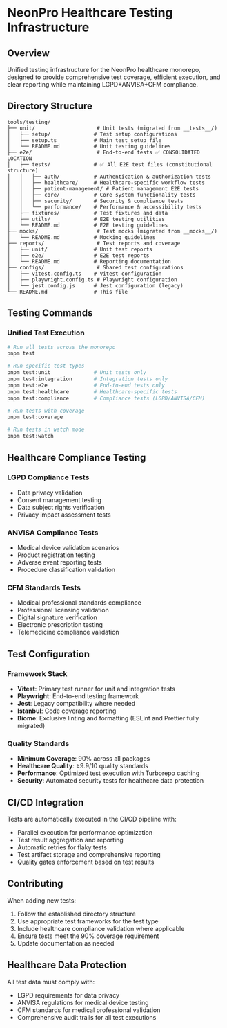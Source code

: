 # NeonPro Healthcare Testing Infrastructure

## Overview

Unified testing infrastructure for the NeonPro healthcare monorepo, designed to provide comprehensive test coverage, efficient execution, and clear reporting while maintaining LGPD+ANVISA+CFM compliance.

## Directory Structure

```
tools/testing/
├── unit/                    # Unit tests (migrated from __tests__/)
│   ├── setup/              # Test setup configurations
│   ├── setup.ts            # Main test setup file
│   └── README.md           # Unit testing guidelines
├── e2e/                     # End-to-end tests ✅ CONSOLIDATED LOCATION
│   ├── tests/              # ✅ All E2E test files (constitutional structure)
│   │   ├── auth/           # Authentication & authorization tests
│   │   ├── healthcare/     # Healthcare-specific workflow tests
│   │   ├── patient-management/ # Patient management E2E tests
│   │   ├── core/           # Core system functionality tests
│   │   ├── security/       # Security & compliance tests
│   │   └── performance/    # Performance & accessibility tests
│   ├── fixtures/           # Test fixtures and data
│   ├── utils/              # E2E testing utilities
│   └── README.md           # E2E testing guidelines
├── mocks/                   # Test mocks (migrated from __mocks__/)
│   └── README.md           # Mocking guidelines
├── reports/                 # Test reports and coverage
│   ├── unit/               # Unit test reports
│   ├── e2e/                # E2E test reports
│   └── README.md           # Reporting documentation
├── configs/                 # Shared test configurations
│   ├── vitest.config.ts    # Vitest configuration
│   ├── playwright.config.ts # Playwright configuration
│   └── jest.config.js      # Jest configuration (legacy)
└── README.md               # This file
```

## Testing Commands

### Unified Test Execution

```bash
# Run all tests across the monorepo
pnpm test

# Run specific test types
pnpm test:unit              # Unit tests only
pnpm test:integration       # Integration tests only
pnpm test:e2e               # End-to-end tests only
pnpm test:healthcare        # Healthcare-specific tests
pnpm test:compliance        # Compliance tests (LGPD/ANVISA/CFM)

# Run tests with coverage
pnpm test:coverage

# Run tests in watch mode
pnpm test:watch
```

## Healthcare Compliance Testing

### LGPD Compliance Tests

- Data privacy validation
- Consent management testing
- Data subject rights verification
- Privacy impact assessment tests

### ANVISA Compliance Tests

- Medical device validation scenarios
- Product registration testing
- Adverse event reporting tests
- Procedure classification validation

### CFM Standards Tests

- Medical professional standards compliance
- Professional licensing validation
- Digital signature verification
- Electronic prescription testing
- Telemedicine compliance validation

## Test Configuration

### Framework Stack

- **Vitest**: Primary test runner for unit and integration tests
- **Playwright**: End-to-end testing framework
- **Jest**: Legacy compatibility where needed
- **Istanbul**: Code coverage reporting
- **Biome**: Exclusive linting and formatting (ESLint and Prettier fully migrated)

### Quality Standards

- **Minimum Coverage**: 90% across all packages
- **Healthcare Quality**: ≥9.9/10 quality standards
- **Performance**: Optimized test execution with Turborepo caching
- **Security**: Automated security tests for healthcare data protection

## CI/CD Integration

Tests are automatically executed in the CI/CD pipeline with:

- Parallel execution for performance optimization
- Test result aggregation and reporting
- Automatic retries for flaky tests
- Test artifact storage and comprehensive reporting
- Quality gates enforcement based on test results

## Contributing

When adding new tests:

1. Follow the established directory structure
2. Use appropriate test frameworks for the test type
3. Include healthcare compliance validation where applicable
4. Ensure tests meet the 90% coverage requirement
5. Update documentation as needed

## Healthcare Data Protection

All test data must comply with:

- LGPD requirements for data privacy
- ANVISA regulations for medical device testing
- CFM standards for medical professional validation
- Comprehensive audit trails for all test executions
